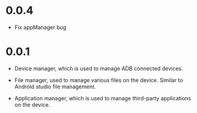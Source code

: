 # 0.0.4

- Fix appManager bug

# 0.0.1

- Device manager, which is used to manage ADB connected devices.

- File manager, used to manage various files on the device. Similar to Android studio file management.

- Application manager, which is used to manage third-party applications on the device.
